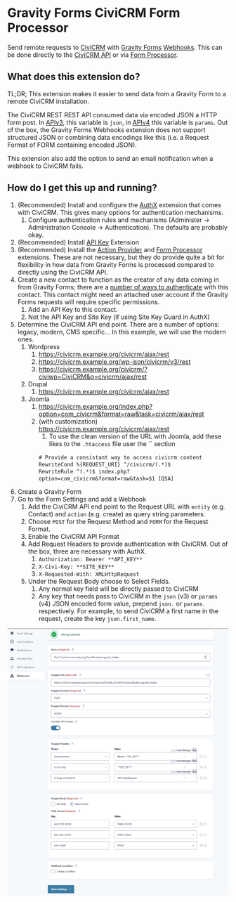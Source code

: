 # Gravity Forms CiviCRM Form Processor

Send remote requests to [CiviCRM](https://civicrm.org/) with [Gravity Forms](https://www.gravityforms.com/) [Webhooks](https://www.gravityforms.com/add-ons/webhooks/). This can be done directly to the [CiviCRM API](https://docs.civicrm.org/dev/en/latest/api/) or via [Form Processor](https://lab.civicrm.org/extensions/form-processor).

## What does this extension do?

TL;DR; This extension makes it easier to send data from a Gravity Form to a remote CiviCRM installation.

The CiviCRM REST REST API consumed data via encoded JSON a HTTP form post. In [APIv3](https://docs.civicrm.org/dev/en/latest/api/v3/rest/), this variable is `json`, in [APIv4](https://docs.civicrm.org/dev/en/latest/api/v4/rest/) this variable is `params`. Out of the box, the Gravity Forms Webhooks extension does not support structured JSON or combining data encodings like this (i.e. a Request Format of FORM containing encoded JSON).

This extension also add the option to send an email notification when a webhook to CiviCRM fails.

## How do I get this up and running?

1. (Recommended) Install and configure the [AuthX](https://docs.civicrm.org/dev/en/latest/framework/authx/) extension that comes with CiviCRM. This gives many options for authentication mechanisms.
   1. Configure authentication rules and mechanisms (Administer -> Administration Console -> Authentication). The defaults are probably okay.
2. (Recommended) Install [API Key](https://civicrm.org/extensions/api-key) Extension
3. (Recommended) Install the [Action Provider](https://civicrm.org/extensions/action-provider) and [Form Processor](https://civicrm.org/extensions/form-processor) extensions. These are not necessary, but they do provide quite a bit for flexibility in how data from Gravity Forms is processed compared to directly using the CiviCRM API.
4. Create a new contact to function as the creator of any data coming in from Gravity Forms; there are a [number of ways to authenticate](https://docs.civicrm.org/dev/en/latest/framework/authx/#flows) with this contact. This contact might need an attached user account if the Gravity Forms requests will require specific permissions.
   1. Add an API Key to this contact.
   2. Not the API Key and Site Key (if using Site Key Guard in AuthX)
5. Determine the CiviCRM API end point. There are a number of options: legacy, modern, CMS specific... In this example, we will use the modern ones.
   1. Wordpress
      1. https://civicrm.example.org/civicrm/ajax/rest
      2. https://civicrm.example.org/wp-json/civicrm/v3/rest
      3. https://civicrm.example.org/civicrm/?civiwp=CiviCRM&q=civicrm/ajax/rest
   2. Drupal
      1. https://civicrm.example.org/civicrm/ajax/rest
   3. Joomla
      1. https://civicrm.example.org/index.php?option=com_civicrm&format=raw&task=civicrm/ajax/rest
      2. (with customization) https://civicrm.example.org/civicrm/ajax/rest
         1. To use the clean version of the URL with Joomla, add these likes to the `.htaccess` file user the `` section
         ```
         # Provide a consistant way to access civicrm content
         RewriteCond %{REQUEST_URI} ^/civicrm/(.*)$
         RewriteRule ^(.*)$ index.php?option=com_civicrm&format=raw&task=$1 [QSA]
         ```
6. Create a Gravity Form
7. Go to the Form Settings and add a Webhook
   1. Add the CiviCRM API end point to the Request URL with `entity` (e.g. Contact) and `action` (e.g. create) as query string parameters.
   2. Choose `POST` for the Request Method and `FORM` for the Request Format. 
   3. Enable the CiviCRM API Format
   4. Add Request Headers to provide authentication with CiviCRM. Out of the box, three are necessary with AuthX.
      1. `Authorization: Bearer **API_KEY**`
      2. `X-Civi-Key: **SITE_KEY**`
      3. `X-Requested-With: XMLHttpRequest`
   5. Under the Request Body choose to Select Fields.
      1. Any normal key field will be directly passed to CiviCRM
      2. Any key that needs pass to CiviCRM in the `json` (v3) or `params` (v4) JSON encoded form value, prepend `json.` or `params.` respectively. For example, to send CiviCRM a first name in the request, create the key `json.first_name`.

![Gravity Forms Webhook Settings](images/gfsettings.png)
